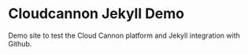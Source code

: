 # Cloudcannon Jekyll Demo

Demo site to test the Cloud Cannon platform and Jekyll integration with Github.

<!-- MarkdownTOC -->

<!-- /MarkdownTOC -->

